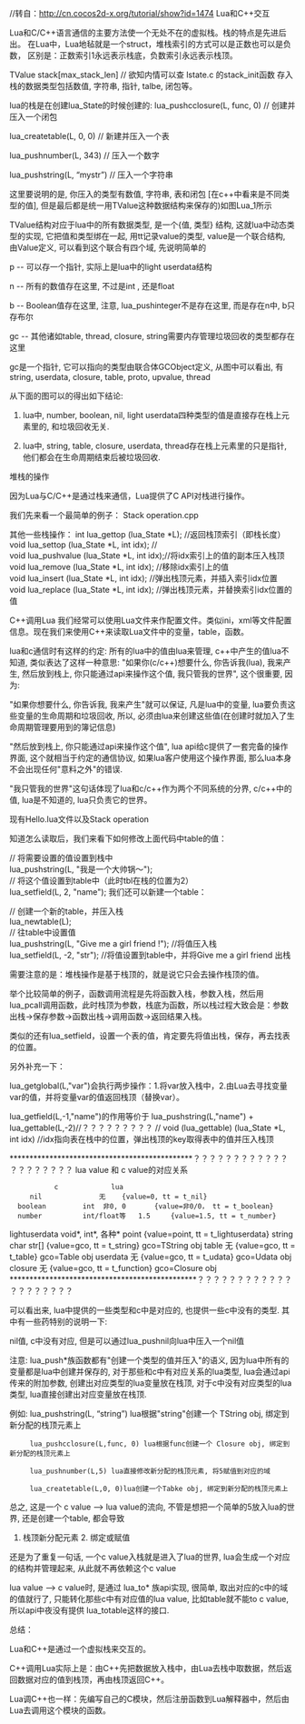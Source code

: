 //转自：http://cn.cocos2d-x.org/tutorial/show?id=1474
Lua和C++交互

Lua和C/C++语言通信的主要方法使一个无处不在的虚拟栈。栈的特点是先进后出。
在Lua中，Lua地毡就是一个struct，堆栈索引的方式可以是正数也可以是负数，
区别是：正数索引1永远表示栈底，负数索引永远表示栈顶。


TValue stack[max_stack_len]  // 欲知内情可以查 lstate.c 的stack_init函数
存入栈的数据类型包括数值, 字符串, 指针, talbe, 闭包等。


lua的栈是在创建lua_State的时候创建的:
lua_pushcclosure(L, func, 0) // 创建并压入一个闭包

lua_createtable(L, 0, 0)        // 新建并压入一个表

lua_pushnumber(L, 343)      // 压入一个数字

lua_pushstring(L, “mystr”)   // 压入一个字符串

这里要说明的是, 你压入的类型有数值, 字符串, 表和闭包
[在c++中看来是不同类型的值], 但是最后都是统一用TValue这种数据结构来保存的)如图Lua_1所示







TValue结构对应于lua中的所有数据类型, 是一个{值, 类型} 结构, 这就lua中动态类型的实现, 它把值和类型绑在一起, 
用tt记录value的类型, value是一个联合结构, 由Value定义, 可以看到这个联合有四个域, 先说明简单的

p -- 可以存一个指针, 实际上是lua中的light userdata结构

n -- 所有的数值存在这里, 不过是int , 还是float

b -- Boolean值存在这里, 注意, lua_pushinteger不是存在这里, 而是存在n中, b只存布尔

gc -- 其他诸如table, thread, closure, string需要内存管理垃圾回收的类型都存在这里

gc是一个指针, 它可以指向的类型由联合体GCObject定义, 从图中可以看出, 有string, userdata, closure, table, proto, upvalue, thread
 
从下面的图可以的得出如下结论:

1. lua中, number, boolean, nil, light userdata四种类型的值是直接存在栈上元素里的, 和垃圾回收无关.

2. lua中, string, table, closure, userdata, thread存在栈上元素里的只是指针, 他们都会在生命周期结束后被垃圾回收.

堆栈的操作

因为Lua与C/C++是通过栈来通信，Lua提供了C API对栈进行操作。

我们先来看一个最简单的例子：
Stack operation.cpp

其他一些栈操作：
int   lua_gettop (lua_State *L);            //返回栈顶索引（即栈长度）  
void  lua_settop (lua_State *L, int idx);   //                
void  lua_pushvalue (lua_State *L, int idx);//将idx索引上的值的副本压入栈顶  
void  lua_remove (lua_State *L, int idx);   //移除idx索引上的值  
void  lua_insert (lua_State *L, int idx);   //弹出栈顶元素，并插入索引idx位置  
void  lua_replace (lua_State *L, int idx);  //弹出栈顶元素，并替换索引idx位置的值

C++调用Lua
我们经常可以使用Lua文件来作配置文件。类似ini，xml等文件配置信息。现在我们来使用C++来读取Lua文件中的变量，table，函数。

lua和c通信时有这样的约定: 所有的lua中的值由lua来管理, c++中产生的值lua不知道, 类似表达了这样一种意思: "如果你(c/c++)想要什么, 你告诉我(lua), 我来产生, 然后放到栈上, 你只能通过api来操作这个值, 我只管我的世界", 这个很重要, 因为:

"如果你想要什么, 你告诉我, 我来产生"就可以保证, 凡是lua中的变量, lua要负责这些变量的生命周期和垃圾回收, 所以, 必须由lua来创建这些值(在创建时就加入了生命周期管理要用到的簿记信息)

"然后放到栈上, 你只能通过api来操作这个值", lua api给c提供了一套完备的操作界面, 这个就相当于约定的通信协议, 如果lua客户使用这个操作界面, 那么lua本身不会出现任何"意料之外"的错误.

"我只管我的世界"这句话体现了lua和c/c++作为两个不同系统的分界, c/c++中的值, lua是不知道的, lua只负责它的世界。


现有Hello.lua文件以及Stack operation


知道怎么读取后，我们来看下如何修改上面代码中table的值：

// 将需要设置的值设置到栈中  
lua_pushstring(L, "我是一个大帅锅～");  
// 将这个值设置到table中（此时tbl在栈的位置为2）  
lua_setfield(L, 2, "name");
我们还可以新建一个table：

// 创建一个新的table，并压入栈  
lua_newtable(L);  
// 往table中设置值  
lua_pushstring(L, "Give me a girl friend !"); //将值压入栈  
lua_setfield(L, -2, "str"); //将值设置到table中，并将Give me a girl friend 出栈


需要注意的是：堆栈操作是基于栈顶的，就是说它只会去操作栈顶的值。

举个比较简单的例子，函数调用流程是先将函数入栈，参数入栈，然后用lua_pcall调用函数，此时栈顶为参数，栈底为函数，所以栈过程大致会是：参数出栈->保存参数->函数出栈->调用函数->返回结果入栈。

类似的还有lua_setfield，设置一个表的值，肯定要先将值出栈，保存，再去找表的位置。

另外补充一下：

lua_getglobal(L,"var")会执行两步操作：1.将var放入栈中，2.由Lua去寻找变量var的值，并将变量var的值返回栈顶（替换var）。

lua_getfield(L,-1,"name")的作用等价于 lua_pushstring(L,"name") + lua_gettable(L,-2)//？？？？？？？？？
// void (lua_gettable) (lua_State *L, int idx)
//idx指向表在栈中的位置，弹出栈顶的key取得表中的值并压入栈顶
 


**********************************************？？？？？？？？？？？？？？？？？？？？
lua value 和 c value的对应关系

 	           c	         lua
         nil	          无	   {value=0, tt = t_nil}
      boolean	      int  非0, 0	   {value=非0/0， tt = t_boolean}
      number	      int/float等   1.5	   {value=1.5, tt = t_number}
   lightuserdata	   void*, int*, 各种*  point	   {value=point, tt = t_lightuserdata}
      string	         char  str[]	   {value=gco, tt = t_string}   gco=TString obj
      table	           无	   {value=gco, tt = t_table}  gco=Table obj
      userdata	           无	   {value=gco, tt = t_udata} gco=Udata obj
      closure	           无	   {value=gco, tt = t_function} gco=Closure obj
***********************************************？？？？？？？？？？？？？？？？？？？？ 

可以看出来, lua中提供的一些类型和c中是对应的, 也提供一些c中没有的类型. 其中有一些药特别的说明一下:

nil值, c中没有对应, 但是可以通过lua_pushnil向lua中压入一个nil值

注意: lua_push*族函数都有"创建一个类型的值并压入"的语义, 因为lua中所有的变量都是lua中创建并保存的, 对于那些和c中有对应关系的lua类型, lua会通过api传来的附加参数, 
创建出对应类型的lua变量放在栈顶, 对于c中没有对应类型的lua类型, lua直接创建出对应变量放在栈顶.

例如:    lua_pushstring(L, “string”) lua根据"string"创建一个 TString obj, 绑定到新分配的栈顶元素上

         lua_pushcclosure(L,func, 0) lua根据func创建一个 Closure obj, 绑定到新分配的栈顶元素上

         lua_pushnumber(L,5) lua直接修改新分配的栈顶元素, 将5赋值到对应的域

         lua_createtable(L,0, 0)lua创建一个Tabke obj, 绑定到新分配的栈顶元素上
总之, 这是一个 c value –> lua value的流向, 不管是想把一个简单的5放入lua的世界, 还是创建一个table, 都会导致

1. 栈顶新分配元素    2. 绑定或赋值

还是为了重复一句话, 一个c value入栈就是进入了lua的世界, lua会生成一个对应的结构并管理起来, 从此就不再依赖这个c value

lua value –> c value时, 是通过 lua_to* 族api实现, 很简单, 取出对应的c中的域的值就行了, 只能转化那些c中有对应值的lua value, 比如table就不能to c value, 所以api中夜没有提供 lua_totable这样的接口.




总结：

Lua和C++是通过一个虚拟栈来交互的。

C++调用Lua实际上是：由C++先把数据放入栈中，由Lua去栈中取数据，然后返回数据对应的值到栈顶，再由栈顶返回C++。

Lua调C++也一样：先编写自己的C模块，然后注册函数到Lua解释器中，然后由Lua去调用这个模块的函数。






